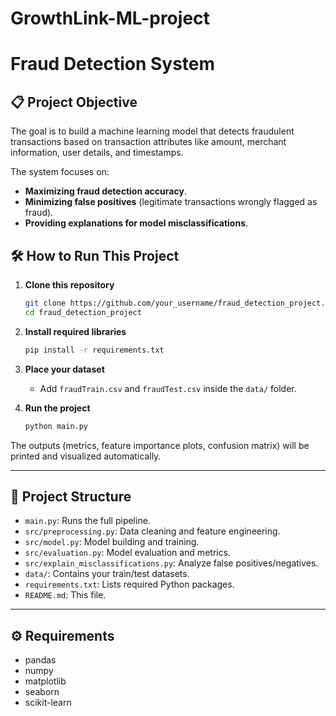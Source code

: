 # GrowthLink-ML-project

# Fraud Detection System

## 📋 Project Objective
The goal is to build a machine learning model that detects fraudulent transactions based on transaction attributes like amount, merchant information, user details, and timestamps.

The system focuses on:
- **Maximizing fraud detection accuracy**.
- **Minimizing false positives** (legitimate transactions wrongly flagged as fraud).
- **Providing explanations for model misclassifications**.

## 🛠️ How to Run This Project

1. **Clone this repository**
    ```bash
    git clone https://github.com/your_username/fraud_detection_project.git
    cd fraud_detection_project
    ```

2. **Install required libraries**
    ```bash
    pip install -r requirements.txt
    ```

3. **Place your dataset**  
   - Add `fraudTrain.csv` and `fraudTest.csv` inside the `data/` folder.

4. **Run the project**
    ```bash
    python main.py
    ```

The outputs (metrics, feature importance plots, confusion matrix) will be printed and visualized automatically.

---

## 📂 Project Structure
- `main.py`: Runs the full pipeline.
- `src/preprocessing.py`: Data cleaning and feature engineering.
- `src/model.py`: Model building and training.
- `src/evaluation.py`: Model evaluation and metrics.
- `src/explain_misclassifications.py`: Analyze false positives/negatives.
- `data/`: Contains your train/test datasets.
- `requirements.txt`: Lists required Python packages.
- `README.md`: This file.

---

## ⚙️ Requirements
- pandas
- numpy
- matplotlib
- seaborn
- scikit-learn
